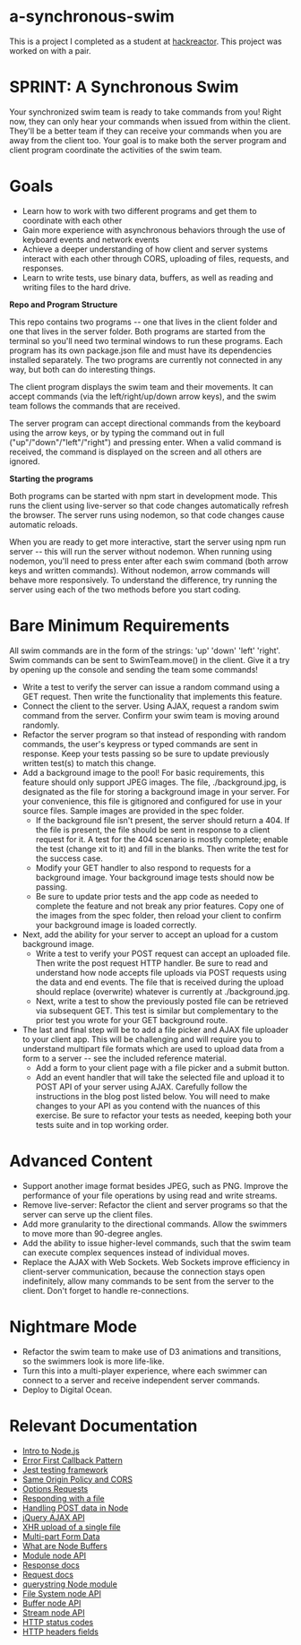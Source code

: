 # a-synchronous-swim
This is a project I completed as a student at [hackreactor](http://hackreactor.com). This project was worked on with a pair.

# SPRINT: A Synchronous Swim

Your synchronized swim team is ready to take commands from you! Right now, they can only hear your commands when issued from within the client. They'll be a better team if they can receive your commands when you are away from the client too. Your goal is to make both the server program and client program coordinate the activities of the swim team.

# Goals

* Learn how to work with two different programs and get them to coordinate with each other
* Gain more experience with asynchronous behaviors through the use of keyboard events and network events
* Achieve a deeper understanding of how client and server systems interact with each other through CORS, uploading of files, requests, and responses.
* Learn to write tests, use binary data, buffers, as well as reading and writing files to the hard drive.

**Repo and Program Structure**

This repo contains two programs -- one that lives in the client folder and one that lives in the server folder. Both programs are started from the terminal so you'll need two terminal windows to run these programs. Each program has its own package.json file and must have its dependencies installed separately. The two programs are currently not connected in any way, but both can do interesting things.

The client program displays the swim team and their movements. It can accept commands (via the left/right/up/down arrow keys), and the swim team follows the commands that are received.

The server program can accept directional commands from the keyboard using the arrow keys, or by typing the command out in full ("up"/"down"/"left"/"right") and pressing enter. When a valid command is received, the command is displayed on the screen and all others are ignored.

**Starting the programs**

Both programs can be started with npm start in development mode. This runs the client using live-server so that code changes automatically refresh the browser. The server runs using nodemon, so that code changes cause automatic reloads.

When you are ready to get more interactive, start the server using npm run server -- this will run the server without nodemon. When running using nodemon, you'll need to press enter after each swim command (both arrow keys and written commands). Without nodemon, arrow commands will behave more responsively. To understand the difference, try running the server using each of the two methods before you start coding.

# Bare Minimum Requirements

All swim commands are in the form of the strings: 'up' 'down' 'left' 'right'. Swim commands can be sent to SwimTeam.move() in the client. Give it a try by opening up the console and sending the team some commands!

* Write a test to verify the server can issue a random command using a GET request. Then write the functionality that implements this feature.
* Connect the client to the server. Using AJAX, request a random swim command from the server. Confirm your swim team is moving around randomly.
* Refactor the server program so that instead of responding with random commands, the user's keypress or typed commands are sent in response. Keep your tests passing so be sure to update previously written test(s) to match this change.
* Add a background image to the pool! For basic requirements, this feature should only support JPEG images. The file, ./background.jpg, is designated as the file for storing a background image in your server. For your convenience, this file is gitignored and configured for use in your source files. Sample images are provided in the spec folder.
  * If the background file isn't present, the server should return a 404. If the file is present, the file should be sent in response to a client request for it. A test for the 404 scenario is mostly complete; enable the test (change xit to it) and fill in the blanks. Then write the test for the success case.
  * Modify your GET handler to also respond to requests for a background image. Your background image tests should now be passing.
  * Be sure to update prior tests and the app code as needed to complete the feature and not break any prior features. Copy one of the images from the spec folder, then reload your client to confirm your background image is loaded correctly.
* Next, add the ability for your server to accept an upload for a custom background image.
  * Write a test to verify your POST request can accept an uploaded file. Then write the post request HTTP handler. Be sure to read and understand how node accepts file uploads via POST requests using the data and end events. The file that is received during the upload should replace (overwrite) whatever is currently at ./background.jpg.
  * Next, write a test to show the previously posted file can be retrieved via subsequent GET. This test is similar but complementary to the prior test you wrote for your GET background route.
* The last and final step will be to add a file picker and AJAX file uploader to your client app. This will be challenging and will require you to understand multipart file formats which are used to upload data from a form to a server -- see the included reference material.
  * Add a form to your client page with a file picker and a submit button.
  * Add an event handler that will take the selected file and upload it to POST API of your server using AJAX. Carefully follow the instructions in the blog post listed below. You will need to make changes to your API as you contend with the nuances of this exercise. Be sure to refactor your tests as needed, keeping both your tests suite and in top working order.

# Advanced Content

* Support another image format besides JPEG, such as PNG.
Improve the performance of your file operations by using read and write streams.
* Remove live-server: Refactor the client and server programs so that the server can serve up the client files.
* Add more granularity to the directional commands. Allow the swimmers to move more than 90-degree angles.
* Add the ability to issue higher-level commands, such that the swim team can execute complex sequences instead of individual moves.
* Replace the AJAX with Web Sockets. Web Sockets improve efficiency in client-server communication, because the connection stays open indefinitely, allow many commands to be sent from the server to the client. Don't forget to handle re-connections.

# Nightmare Mode

* Refactor the swim team to make use of D3 animations and transitions, so the swimmers look is more life-like.
* Turn this into a multi-player experience, where each swimmer can connect to a server and receive independent server commands.
* Deploy to Digital Ocean.

# Relevant Documentation
* [Intro to Node.js](https://nodejs.dev/)
* [Error First Callback Pattern](http://fredkschott.com/post/2014/03/understanding-error-first-callbacks-in-node-js/)
* [Jest testing framework](https://jestjs.io/docs/en/getting-started)
* [Same Origin Policy and CORS](https://en.wikipedia.org/wiki/Same-origin_policy)
* [Options Requests](http://zacstewart.com/2012/04/14/http-options-method.html)
* [Responding with a file](https://stackoverflow.com/questions/10046039/nodejs-send-file-in-response)
* [Handling POST data in Node](https://docs.nodejitsu.com/articles/HTTP/servers/how-to-read-POST-data/)
* [jQuery AJAX API](http://api.jquery.com/jquery.ajax/)
* [XHR upload of a single file](https://thoughtbot.com/blog/ridiculously-simple-ajax-uploads-with-formdata)
* [Multi-part Form Data](https://codeburst.io/how-to-handle-multipart-form-data-in-nodejs-file-uploading-in-nodejs-26c0cb88adcfhttps://codeburst.io/how-to-handle-multipart-form-data-in-nodejs-file-uploading-in-nodejs-26c0cb88adcf)
* [What are Node Buffers](https://www.freecodecamp.org/news/do-you-want-a-better-understanding-of-buffer-in-node-js-check-this-out-2e29de2968e8/)
* [Module node API](https://nodejs.org/api/modules.html)
* [Response docs](http://nodejs.org/api/http.html#http_class_http_serverresponse)
* [Request docs](http://nodejs.org/api/http.html#http_http_incomingmessage)
* [querystring Node module](https://nodejs.org/api/querystring.html)
* [File System node API](https://nodejs.org/api/fs.html)
* [Buffer node API](https://nodejs.org/api/buffer.html)
* [Stream node API](https://nodejs.org/api/stream.html)
* [HTTP status codes](https://en.wikipedia.org/wiki/List_of_HTTP_status_codes)
* [HTTP headers fields](http://en.wikipedia.org/wiki/List_of_HTTP_header_fields)
